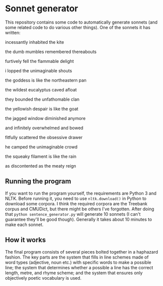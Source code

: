 Sonnet generator
================

This repository contains some code to automatically generate sonnets (and some
related code to do various other things). One of the sonnets it has written:

incessantly inhabited the kite

the dumb mumbles remembered thereabouts

furtively fell the flammable delight

i lopped the unimaginable shouts

the goddess is like the northeastern pan

the wildest eucalyptus caved afloat

they bounded the unfathomable clan

the yellowish despair is like the goat

the jagged window diminished anymore

and infinitely overwhelmed and bowed

fitfully scattered the obsessive drawer

he camped the unimaginable crowd

the squeaky filament is like the rain

as discontented as the meaty reign

Running the program
-------------------
If you want to run the program yourself, the requirements are Python 3 and NLTK.
Before running it, you need to use `nltk.download()` in Python to download some
corpora. I think the required corpora are the Treebank corpus and CMUDict, but
there might be others I've forgotten. After doing that `python
sentence_generator.py` will generate 10 sonnets (I can't guarantee they'll be
good though). Generally it takes about 10 minutes to make each sonnet.

How it works
------------

The final program consists of several pieces bolted together in a haphazard
fashion. The key parts are the system that fills in line schemes made of word
types (adjective, noun etc.) with specific words to make a possible line; the
system that determines whether a possible a line has the correct length, metre,
and rhyme scheme; and the system that ensures only objectively poetic vocabulary
is used.
